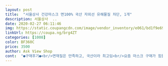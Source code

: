 ```yaml
---
layout: post 
title:  "서울상사 건강마스크 면100% 국산 자외선 유해물질 차단, 1개" 
description: 서울상사  ..
date: 2020-02-27 06:11:46 
img: https://static.coupangcdn.com/image/vendor_inventory/e061/bd1f9e699adf5ae15dfc93c54616481476ae38081f7a75f4dbcf5530b3fe.jpg 
linkUrl: https://coupa.ng/brg4ZT 
categories: [1008] 
color: BF360C 
price: 3500 
author: Ask View Shop 
cont:  "●구매후기●<br/>면재질은 만족하고, 국산이라 최고임<br/>요즘 마스크 구매가 힘들고 면 마스크도 있으면 좋을 꺼 같아 신청했는데 물량이 딸려 배송이 지연될까봐 한 단계 더 좋은 걸로 빠르게 보내주셨습니다^^ 아주 좋네요.<br/> 두껍고 코 부분이 와이어로 되어 있어요.<br/>빠른 배송 감사합니다.<br/><br/>일회용마스크 포기하고 세탁해 사용 하려고 구입함.<br/><br/>잘도착했어여 코와이어있어서 좋더라구여 겉감 안감 이중이라 생각보단 두께감 있었는데 숨쉬기는 편했어요 냄새는 뜯자마자 착용하면 좀 구리구리하던데 쓰고다니면 날아가겠죠뭐 그리고 배송 주문한 다음날 왔어요! 엄청빨라요 정말 감사합니다~<br/>" 
---
```


